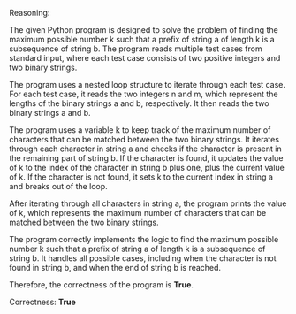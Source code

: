 Reasoning:

The given Python program is designed to solve the problem of finding the maximum possible number k such that a prefix of string a of length k is a subsequence of string b. The program reads multiple test cases from standard input, where each test case consists of two positive integers and two binary strings.

The program uses a nested loop structure to iterate through each test case. For each test case, it reads the two integers n and m, which represent the lengths of the binary strings a and b, respectively. It then reads the two binary strings a and b.

The program uses a variable k to keep track of the maximum number of characters that can be matched between the two binary strings. It iterates through each character in string a and checks if the character is present in the remaining part of string b. If the character is found, it updates the value of k to the index of the character in string b plus one, plus the current value of k. If the character is not found, it sets k to the current index in string a and breaks out of the loop.

After iterating through all characters in string a, the program prints the value of k, which represents the maximum number of characters that can be matched between the two binary strings.

The program correctly implements the logic to find the maximum possible number k such that a prefix of string a of length k is a subsequence of string b. It handles all possible cases, including when the character is not found in string b, and when the end of string b is reached.

Therefore, the correctness of the program is **True**.

Correctness: **True**